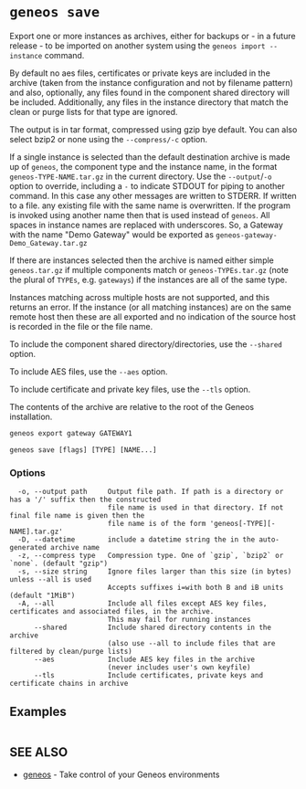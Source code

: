 # `geneos save`

Export one or more instances as archives, either for backups or - in a future release - to be imported on another system using the `geneos import --instance` command.

By default no aes files, certificates or private keys are included in the archive (taken from the instance configuration and not by filename pattern) and also, optionally, any files found in the component shared directory will be included. Additionally, any files in the instance directory that match the clean or purge lists for that type are ignored.

The output is in tar format, compressed using gzip bye default. You can also select bzip2 or none using the `--compress/-c` option. 

If a single instance is selected than the default destination archive is made up of `geneos`, the component type and the instance name, in the format `geneos-TYPE-NAME.tar.gz` in the current directory. Use the `--output`/`-o` option to override, including a `-` to indicate STDOUT for piping to another command. In this case any other messages are written to STDERR. If written to a file. any existing file with the same name is overwritten. If the program is invoked using another name then that is used instead of `geneos`. All spaces in instance names are replaced with underscores. So, a Gateway with the name "Demo Gateway" would be exported as `geneos-gateway-Demo_Gateway.tar.gz`

If there are instances selected then the archive is named either simple `geneos.tar.gz` if multiple components match or `geneos-TYPEs.tar.gz` (note the plural of `TYPEs`, e.g. `gateways`) if the instances are all of the same type.

Instances matching across multiple hosts are not supported, and this returns an error. If the instance (or all matching instances) are on the same remote host then these are all exported and no indication of the source host is recorded in the file or the file name.

To include the component shared directory/directories, use the `--shared` option.

To include AES files, use the `--aes` option.

To include certificate and private key files, use the `--tls` option.

The contents of the archive are relative to the root of the Geneos installation.

```bash
geneos export gateway GATEWAY1
```

```text
geneos save [flags] [TYPE] [NAME...]
```

### Options

```text
  -o, --output path     Output file path. If path is a directory or has a '/' suffix then the constructed
                        file name is used in that directory. If not final file name is given then the
                        file name is of the form 'geneos[-TYPE][-NAME].tar.gz'
  -D, --datetime        include a datetime string the in the auto-generated archive name
  -z, --compress type   Compression type. One of `gzip`, `bzip2` or `none`. (default "gzip")
  -s, --size string     Ignore files larger than this size (in bytes) unless --all is used
                        Accepts suffixes i=with both B and iB units (default "1MiB")
  -A, --all             Include all files except AES key files, certificates and associated files, in the archive.
                        This may fail for running instances
      --shared          Include shared directory contents in the archive
                        (also use --all to include files that are filtered by clean/purge lists)
      --aes             Include AES key files in the archive
                        (never includes user's own keyfile)
      --tls             Include certificates, private keys and certificate chains in archive
```

## Examples

```bash

```

## SEE ALSO

* [geneos](geneos.md)	 - Take control of your Geneos environments
